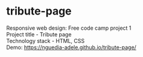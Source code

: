 # tribute-page

Responsive web design: Free code camp project 1 <br>
Project title - Tribute page <br>
Technology stack - HTML, CSS <br>
Demo: https://nguedia-adele.github.io/tribute-page/
